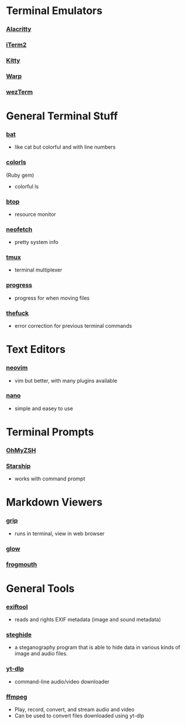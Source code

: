 # Terminal Emulators

### [Alacritty](https://github.com/alacritty/alacritty)

### [iTerm2](https://iterm2.com/) 

### [Kitty](https://sw.kovidgoyal.net/kitty/)

### [Warp](https://www.warp.dev)

### [wezTerm](https://wezfurlong.org/wezterm/index.html)



# General Terminal Stuff 

### [bat](https://github.com/sharkdp/bat)
- like cat but colorful and with line numbers

### [colorls](https://github.com/athityakumar/colorls)
(Ruby gem)
- colorful ls

### [btop](https://github.com/aristocratos/btop)
- resource monitor

### [neofetch](https://github.com/dylanaraps/neofetch)
- pretty system info

### [tmux](https://github.com/tmux/tmux/wiki)
- terminal multiplexer

### [progress](https://github.com/Xfennec/progress)
- progress for when moving files

### [thefuck](https://github.com/nvbn/thefuck)
- error correction for previous terminal commands


# Text Editors

### [neovim](https://neovim.io)
- vim but better, with many plugins available

### [nano](https://www.nano-editor.org)
- simple and easey to use



# Terminal Prompts

### [OhMyZSH](https://ohmyz.sh)

### [Starship](https://starship.rs)
- works with command prompt



# Markdown Viewers 

### [grip](https://github.com/joeyespo/grip)
- runs in terminal, view in web browser

### [glow](https://github.com/charmbracelet/glow)

### [frogmouth](https://github.com/Textualize/frogmouth)



# General Tools

### [exiftool](https://github.com/exiftool/exiftool)
- reads and rights EXIF metadata (image and sound metadata)

### [steghide](https://steghide.sourceforge.net)
- a steganography program that is able to hide data in various kinds of image and audio files.

### [yt-dlp](https://github.com/yt-dlp/yt-dlp)
- command-line audio/video downloader

### [ffmpeg](https://ffmpeg.org)
- Play, record, convert, and stream audio and video
- Can be used to convert files downloaded using yt-dlp


